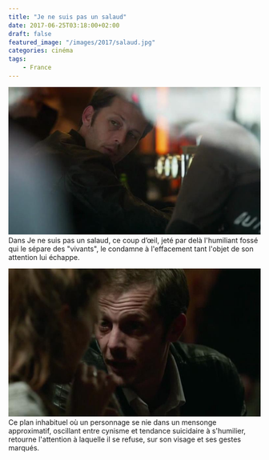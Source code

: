 ```yaml
---
title: "Je ne suis pas un salaud"
date: 2017-06-25T03:18:00+02:00
draft: false
featured_image: "/images/2017/salaud.jpg"
categories: cinéma
tags:
    - France
---
```


![salaud](/images/2017/salaud.jpg)
Dans Je ne suis pas un salaud, ce coup d’œil, jeté par delà l'humiliant fossé qui le sépare des "vivants", le condamne à l'effacement tant l'objet de son attention lui échappe.

![salaud](/images/2017/salaud2.jpg)
Ce plan inhabituel où un personnage se nie dans un mensonge approximatif, oscillant entre cynisme et tendance suicidaire à s'humilier, retourne l'attention à laquelle il se refuse, sur son visage et ses gestes marqués. 